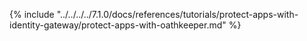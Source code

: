 {% include "../../../../7.1.0/docs/references/tutorials/protect-apps-with-identity-gateway/protect-apps-with-oathkeeper.md" %}
